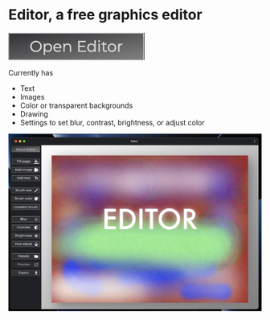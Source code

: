 # Editor, a free graphics editor

[![Try it out](editor/images/button.png "Open")](https://lb123658.github.io/canvas/editor/index.html)

Currently has
* Text
* Images
* Color or transparent backgrounds
* Drawing
* Settings to set blur, contrast, brightness, or adjust color

![Editor](editor/images/screenshot.png)
